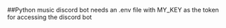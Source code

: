 ##Python music discord bot
needs an .env file with MY_KEY as the token for accessing the discord bot

